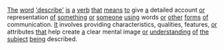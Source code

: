 [The](./the.md) [word](./word.md) ['describe'](./describe.md) [is](./is.md) [a](./a.md) [verb](./verb.md) [that](./that.md) [means](./means.md) [to](./to.md) give [a](./a.md) detailed account [or](./or.md) representation [of](./of.md) [something](./something.md) [or](./or.md) [someone](./someone.md) [using](./using.md) words [or](./or.md) [other](./other.md) [forms](./forms.md) [of](./of.md) communication. [It](./it.md) involves providing characteristics, qualities, features, [or](./or.md) attributes [that](./that.md) help create [a](./a.md) clear mental image [or](./or.md) [understanding](./understanding.md) [of](./of.md) [the](./the.md) [subject](./subject.md) [being](./being.md) described.